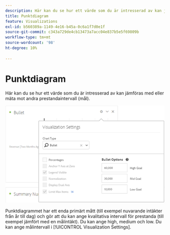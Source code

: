 ```yaml
---
description: Här kan du se hur ett värde som du är intresserad av kan jämföras med eller mäta mot andra prestandaintervall (mål).
title: Punktdiagram
feature: Visualizations
exl-id: b560389a-1149-4e16-b45a-0c6a1f7d0e1f
source-git-commit: c343a729de4cb13473a7acc04e837b5e5f69809b
workflow-type: tm+mt
source-wordcount: '98'
ht-degree: 10%

---
```


# Punktdiagram

Här kan du se hur ett värde som du är intresserad av kan jämföras med eller mäta mot andra prestandaintervall (mål).

![Fönstret Visualiseringsinställningar med alternativet Diagramtyp, Punktalternativ och andra diagraminställningar.](assets/bullet-image.png)

Punktdiagrammet har ett enda primärt mått (till exempel nuvarande intäkter från år till dag) och gör att du kan ange kvalitativa intervall för prestanda (till exempel jämfört med en målintäkt). Du kan ange high, medium och low. Du kan ange målintervall i [!UICONTROL Visualization Settings].
